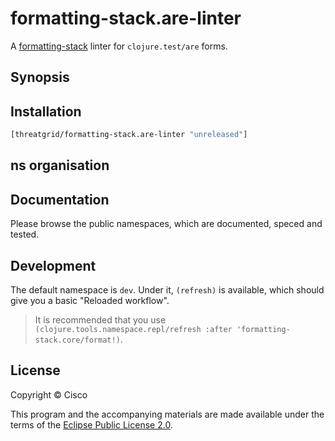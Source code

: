 # formatting-stack.are-linter

A [formatting-stack](https://github.com/nedap/formatting-stack/) linter for `clojure.test/are` forms.

## Synopsis

<!-- (Show off its main functions so the reader can get a basic idea) -->

## Installation

```clojure
[threatgrid/formatting-stack.are-linter "unreleased"]
```

## ns organisation

<!-- (how is the project organised? Which are its public parts?) -->

## Documentation

Please browse the public namespaces, which are documented, speced and tested.

## Development

The default namespace is `dev`. Under it, `(refresh)` is available, which should give you a basic "Reloaded workflow".

> It is recommended that you use `(clojure.tools.namespace.repl/refresh :after 'formatting-stack.core/format!)`.

## License

Copyright © Cisco

This program and the accompanying materials are made available under the terms of the [Eclipse Public License 2.0](https://www.eclipse.org/legal/epl-2.0).
